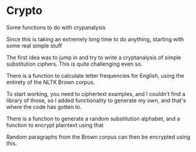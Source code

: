 # Crypto

Some functions to do with crypanalysis

Since this is taking an extremely long time to
do anything, starting with some real simple stuff

The first idea was to jump in and try to write a 
cryptanalysis of simple substitution ciphers. This
is quite challenging even so.

There is a function to calculate letter frequencies
for English, using the entirety of the NLTK Brown
corpus.

To start working, you need to ciphertext examples,
and I couldn't find a library of those, so I
added functionality to generate my own, and
that's where the code has gotten to.

There is a function to generate a random substitution
alphabet, and a function to encrypt plaintext using that

Random paragraphs from the Brown corpus can then 
be encrypted using this.
